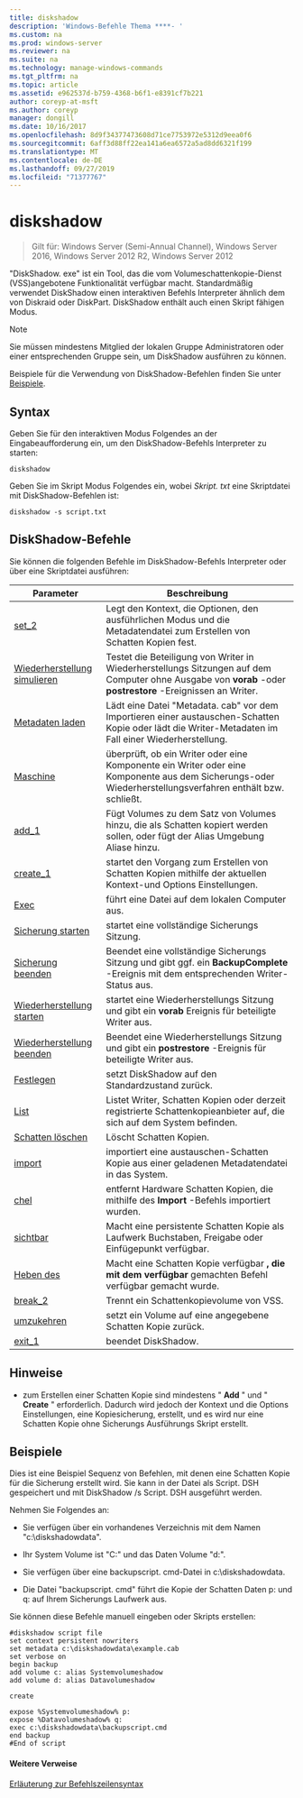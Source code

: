 ```yaml
---
title: diskshadow
description: 'Windows-Befehle Thema ****- '
ms.custom: na
ms.prod: windows-server
ms.reviewer: na
ms.suite: na
ms.technology: manage-windows-commands
ms.tgt_pltfrm: na
ms.topic: article
ms.assetid: e962537d-b759-4368-b6f1-e8391cf7b221
author: coreyp-at-msft
ms.author: coreyp
manager: dongill
ms.date: 10/16/2017
ms.openlocfilehash: 8d9f34377473608d71ce7753972e5312d9eea0f6
ms.sourcegitcommit: 6aff3d88ff22ea141a6ea6572a5ad8dd6321f199
ms.translationtype: MT
ms.contentlocale: de-DE
ms.lasthandoff: 09/27/2019
ms.locfileid: "71377767"
---
```

# <a name="diskshadow"></a>diskshadow

>Gilt für: Windows Server (Semi-Annual Channel), Windows Server 2016, Windows Server 2012 R2, Windows Server 2012

"DiskShadow. exe" ist ein Tool, das die vom Volumeschattenkopie-Dienst \(VSS\)angebotene Funktionalität verfügbar macht. Standardmäßig verwendet DiskShadow einen interaktiven Befehls Interpreter ähnlich dem von Diskraid oder DiskPart. DiskShadow enthält auch einen Skript fähigen Modus.  
  
> [!NOTE]  
> Sie müssen mindestens Mitglied der lokalen Gruppe Administratoren oder einer entsprechenden Gruppe sein, um DiskShadow ausführen zu können.  
  
Beispiele für die Verwendung von DiskShadow-Befehlen finden Sie unter [Beispiele](#BKMK_examples).  
  
## <a name="syntax"></a>Syntax  
Geben Sie für den interaktiven Modus Folgendes an der Eingabeaufforderung ein, um den DiskShadow-Befehls Interpreter zu starten:  
  
```  
diskshadow  
```  
  
Geben Sie im Skript Modus Folgendes ein, wobei *Skript. txt* eine Skriptdatei mit DiskShadow-Befehlen ist:  
  
```  
diskshadow -s script.txt  
```  
  
## <a name="diskshadow-commands"></a>DiskShadow-Befehle  
Sie können die folgenden Befehle im DiskShadow-Befehls Interpreter oder über eine Skriptdatei ausführen:  
  
|Parameter|Beschreibung|  
|-------|--------|  
|[set_2](set_2.md)|Legt den Kontext, die Optionen, den ausführlichen Modus und die Metadatendatei zum Erstellen von Schatten Kopien fest.|  
|[Wiederherstellung simulieren](simulate-restore.md)|Testet die Beteiligung von Writer in Wiederherstellungs Sitzungen auf dem Computer ohne Ausgabe von **vorab** -oder **postrestore** -Ereignissen an Writer.|  
|[Metadaten laden](load-metadata.md)|Lädt eine Datei "Metadata. cab" vor dem Importieren einer austauschen-Schatten Kopie oder lädt die Writer-Metadaten im Fall einer Wiederherstellung.|  
|[Maschine](writer.md)|überprüft, ob ein Writer oder eine Komponente ein Writer oder eine Komponente aus dem Sicherungs-oder Wiederherstellungsverfahren enthält bzw. schließt.|  
|[add_1](add_1.md)|Fügt Volumes zu dem Satz von Volumes hinzu, die als Schatten kopiert werden sollen, oder fügt der Alias Umgebung Aliase hinzu.|  
|[create_1](create_1.md)|startet den Vorgang zum Erstellen von Schatten Kopien mithilfe der aktuellen Kontext-und Options Einstellungen.|  
|[Exec](exec.md)|führt eine Datei auf dem lokalen Computer aus.|  
|[Sicherung starten](begin-backup.md)|startet eine vollständige Sicherungs Sitzung.|  
|[Sicherung beenden](end-backup.md)|Beendet eine vollständige Sicherungs Sitzung und gibt ggf. ein **BackupComplete** -Ereignis mit dem entsprechenden Writer-Status aus.|  
|[Wiederherstellung starten](begin-restore.md)|startet eine Wiederherstellungs Sitzung und gibt ein **vorab** Ereignis für beteiligte Writer aus.|  
|[Wiederherstellung beenden](end-restore.md)|Beendet eine Wiederherstellungs Sitzung und gibt ein **postrestore** -Ereignis für beteiligte Writer aus.|  
|[Festlegen](reset.md)|setzt DiskShadow auf den Standardzustand zurück.|  
|[List](list.md)|Listet Writer, Schatten Kopien oder derzeit registrierte Schattenkopieanbieter auf, die sich auf dem System befinden.|  
|[Schatten löschen](delete-shadows.md)|Löscht Schatten Kopien.|  
|[import](import.md)|importiert eine austauschen-Schatten Kopie aus einer geladenen Metadatendatei in das System.|  
|[chel](mask.md)|entfernt Hardware Schatten Kopien, die mithilfe des **Import** -Befehls importiert wurden.|  
|[sichtbar](expose.md)|Macht eine persistente Schatten Kopie als Laufwerk Buchstaben, Freigabe oder Einfügepunkt verfügbar.|  
|[Heben des](unexpose.md)|Macht eine Schatten Kopie verfügbar **, die mit dem verfügbar** gemachten Befehl verfügbar gemacht wurde.|  
|[break_2](break_2.md)|Trennt ein Schattenkopievolume von VSS.|  
|[umzukehren](revert.md)|setzt ein Volume auf eine angegebene Schatten Kopie zurück.|  
|[exit_1](exit_1.md)|beendet DiskShadow.|  
  
## <a name="remarks"></a>Hinweise  
  
-   zum Erstellen einer Schatten Kopie sind mindestens " **Add** " und " **Create** " erforderlich. Dadurch wird jedoch der Kontext und die Options Einstellungen, eine Kopiesicherung, erstellt, und es wird nur eine Schatten Kopie ohne Sicherungs Ausführungs Skript erstellt.  
  
## <a name="BKMK_examples"></a>Beispiele  
Dies ist eine Beispiel Sequenz von Befehlen, mit denen eine Schatten Kopie für die Sicherung erstellt wird. Sie kann in der Datei als Script. DSH gespeichert und mit DiskShadow \/s Script. DSH ausgeführt werden.  
  
Nehmen Sie Folgendes an:  
  
-   Sie verfügen über ein vorhandenes Verzeichnis mit dem Namen "c:\\diskshadowdata".  
  
-   Ihr System Volume ist "C:" und das Daten Volume "d:".  
  
-   Sie verfügen über eine backupscript. cmd-Datei in c:\\diskshadowdata.  
  
-   Die Datei "backupscript. cmd" führt die Kopie der Schatten Daten p: und q: auf Ihrem Sicherungs Laufwerk aus.  
  
Sie können diese Befehle manuell eingeben oder Skripts erstellen:  
  
```  
#diskshadow script file  
set context persistent nowriters  
set metadata c:\diskshadowdata\example.cab  
set verbose on  
begin backup  
add volume c: alias Systemvolumeshadow  
add volume d: alias Datavolumeshadow  
  
create  
  
expose %Systemvolumeshadow% p:  
expose %Datavolumeshadow% q:  
exec c:\diskshadowdata\backupscript.cmd  
end backup  
#End of script  
```  
  
#### <a name="additional-references"></a>Weitere Verweise  
[Erläuterung zur Befehlszeilensyntax](command-line-syntax-key.md)  
  

